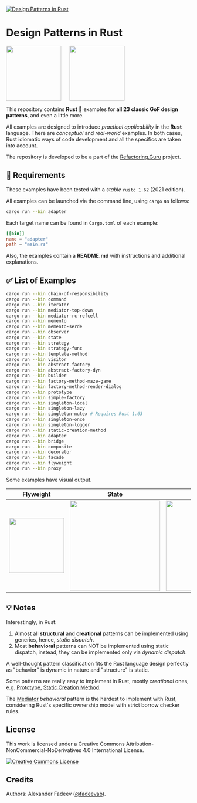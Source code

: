 [![Design Patterns in Rust](https://github.com/fadeevab/design-patterns-rust/workflows/Test%20All%20Patterns/badge.svg)](https://github.com/fadeevab/design-patterns-rust)

# Design Patterns in Rust

[<img width="150" height="150" src="https://avatars.githubusercontent.com/u/8557932?s=200&v=4" align="left" />](https://refactoring.guru)
[<img width="150" height="150" src="https://www.rust-lang.org/logos/rust-logo-512x512.png" style="padding-left:20px" />](https://www.rust-lang.org/)

This repository contains **Rust** 🦀 examples for **all 23 classic GoF design
patterns**, and even a little more.

All examples are designed to introduce _practical applicability_ in the
**Rust** language. There are _conceptual_ and _real-world_ examples.
In both cases, Rust idiomatic ways of code development and all the specifics
are taken into account.

The repository is developed to be a part of the
[Refactoring.Guru](https://refactoring.guru/design-patterns) project.

## 🔧 Requirements

These examples have been tested with a _stable_ `rustc 1.62` (2021 edition).

All examples can be launched via the command line, using `cargo` as follows:

```bash
cargo run --bin adapter
```

Each target name can be found in `Cargo.toml` of each example:

```toml
[[bin]]
name = "adapter"
path = "main.rs"
```

Also, the examples contain a **README.md** with instructions and additional explanations.

## ✅ List of Examples

```bash
cargo run --bin chain-of-responsibility
cargo run --bin command
cargo run --bin iterator
cargo run --bin mediator-top-down
cargo run --bin mediator-rc-refcell
cargo run --bin memento
cargo run --bin memento-serde
cargo run --bin observer
cargo run --bin state
cargo run --bin strategy
cargo run --bin strategy-func
cargo run --bin template-method
cargo run --bin visitor
cargo run --bin abstract-factory
cargo run --bin abstract-factory-dyn
cargo run --bin builder
cargo run --bin factory-method-maze-game
cargo run --bin factory-method-render-dialog
cargo run --bin prototype
cargo run --bin simple-factory
cargo run --bin singleton-local
cargo run --bin singleton-lazy
cargo run --bin singleton-mutex # Requires Rust 1.63
cargo run --bin singleton-once
cargo run --bin singleton-logger
cargo run --bin static-creation-method
cargo run --bin adapter
cargo run --bin bridge
cargo run --bin composite
cargo run --bin decorator
cargo run --bin facade
cargo run --bin flyweight
cargo run --bin proxy
```

Some examples have visual output.

| Flyweight | State | Command |
| --------- | ----- | ------- |
| [<img width="150" src="structural/flyweight/res/forest.svg"/>](structural/flyweight) | [<img width="246" src="behavioral/state/images/playing.png"/>](behavioral/state) | [<img width="246" src="behavioral/command/res/editor.png"/>](behavioral/command) |

## 💡 Notes

Interestingly, in Rust:

1. Almost all **structural** and **creational** patterns can be implemented
   using generics, hence, _static dispatch_.
2. Most **behavioral** patterns can NOT be implemented using static dispatch,
   instead, they can be implemented only via _dynamic dispatch_.

A well-thought pattern classification fits the Rust language design perfectly
as "behavior" is dynamic in nature and "structure" is static.

Some patterns are really easy to implement in Rust, mostly
_creational_ ones, e.g.
[Prototype](creational/prototype),
[Static Creation Method](creational/static-creation-method/).

The [Mediator](behavioral/mediator) _behavioral_ pattern
is the hardest to implement with Rust, considering Rust's specific ownership
model with strict borrow checker rules.

## License

This work is licensed under a Creative Commons Attribution-NonCommercial-NoDerivatives 4.0 International License.

<a rel="license" href="http://creativecommons.org/licenses/by-nc-nd/4.0/"><img alt="Creative Commons License" style="border-width:0" src="https://i.creativecommons.org/l/by-nc-nd/4.0/80x15.png" /></a>

## Credits

Authors: Alexander Fadeev ([@fadeevab](https://github.com/fadeevab)).
